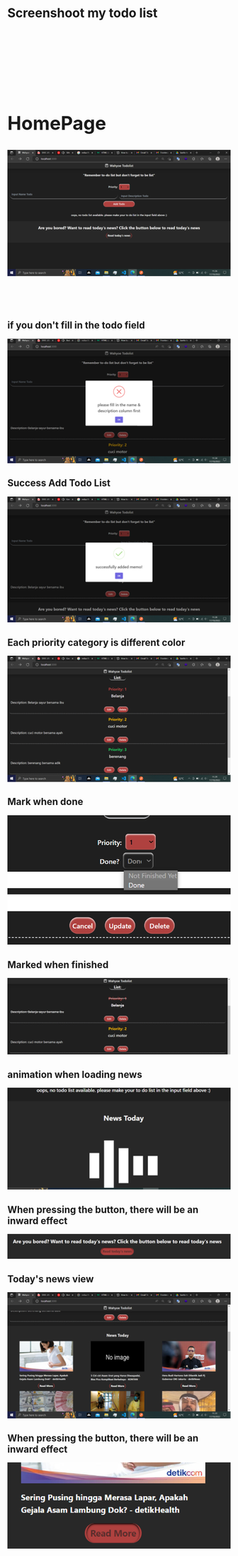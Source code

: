 <b><h1>Screenshoot my todo list<h1></b>

<br/>
<h2>HomePage</h2>

![Capture.png](/screenshot/capture.png)

<br/>
<h2>if you don't fill in the todo field</h2>

![toinput.png](/screenshot/toinput.png)
<br/>

<h2>Success Add Todo List</h2>

![capture2.png](/screenshot/capture2.png)
<br/>

<h2>Each priority category is different color</h2>

![capture3.png](/screenshot/capture3.png)
<br/>

<h2>Mark when done</h2>

![todone.png](/screenshot/todone.png)
<br/>

<h2>Marked when finished</h2>

![todone2.png](/screenshot/todone2.png)
<br/>

<h2>animation when loading news</h2>

![toloadnews.png](/screenshot/toloadnews.png)
<br/>

<h2>When pressing the button, there will be an inward effect</h2>

![tonews.png](/screenshot/tonews.png)
<br/>

<h2>Today's news view</h2>

![tonews2.png](/screenshot/tonews2.png)
<br/>

<h2>When pressing the button, there will be an inward effect</h2>

![tonews3.png](/screenshot/tonews3.png)

